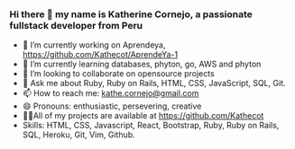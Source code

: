 ### Hi there 👋 my name is Katherine Cornejo, a passionate fullstack developer from Peru

- 🔭 I’m currently working on Aprendeya, https://github.com/Kathecot/AprendeYa-1
- 🌱 I’m currently learning databases, phyton, go, AWS and phyton
- 👯 I’m looking to collaborate on opensource projects
- 💬 Ask me about Ruby, Ruby on Rails, HTML, CSS, JavaScript, SQL, Git.
- 📫 How to reach me: kathe.cornejo@gmail.com
- 😄 Pronouns: enthusiastic, persevering, creative
- 👨‍🏫All of my projects are available at https://github.com/Kathecot
- Skills: HTML, CSS, Javascript, React, Bootstrap, Ruby, Ruby on Rails, SQL, Heroku, Git, Vim, Github.
